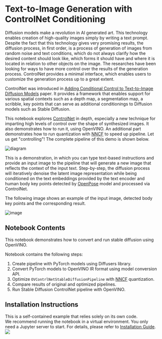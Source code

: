 # Text-to-Image Generation with ControlNet Conditioning

Diffusion models make a revolution in AI generated art. This technology enables creation of high-quality images simply by writing a text prompt. Despite the fact that this technology gives very promising results, the diffusion process, in first order, is a process of generation of images from random noise and text conditions, which do not always clarify how the desired content should look like, which forms it should have and where it is located in relation to other objects on the image. The researches have been looking for ways to have more control over the results of the generation process. ControlNet provides a minimal interface, which enables users to customize the generation process up to a great extent.

ControlNet was introduced in [Adding Conditional Control to Text-to-Image Diffusion Models](https://arxiv.org/abs/2302.05543) paper. It provides a framework that enables support for various spatial contexts such as a depth map, a segmentation map, a scribble, key points that can serve as additional conditionings to Diffusion models such as Stable Diffusion.

This notebook explores [ControlNet](https://github.com/lllyasviel/ControlNet) in depth, especially a new technique for imparting high levels of control over the shape of synthesized images. It also demonstrates how to run it, using OpenVINO. An additional part demonstrates how to run quantization with [NNCF](https://github.com/openvinotoolkit/nncf/) to speed up pipeline. Let us get "controlling"!
The complete pipeline of this demo is shown below.

![diagram](https://user-images.githubusercontent.com/29454499/224248986-eedf6492-dd7a-402b-b65d-36de952094ec.png)

This is a demonstration, in which you can type text-based instructions and provide an input image to the pipeline that will generate a new image that reflects the context of the input text.
Step-by-step, the diffusion process will iteratively denoise the latent image representation while being conditioned on the text embeddings provided by the text encoder and human body key points detected by [OpenPose](https://github.com/CMU-Perceptual-Computing-Lab/openpose) model and processed via ControlNet.

The following image shows an example of the input image, detected body key points and the corresponding result.

![image](https://user-images.githubusercontent.com/29454499/224541412-9d13443e-0e42-43f2-8210-aa31820c5b44.png)

## Notebook Contents

This notebook demonstrates how to convert and run stable diffusion using OpenVINO.

Notebook contains the following steps:
1. Create pipeline with PyTorch models using Diffusers library.
2. Convert PyTorch models to OpenVINO IR format using model conversion API.
3. Optimize `OVContrlNetStableDiffusionPipeline` with [NNCF](https://github.com/openvinotoolkit/nncf/) quantization.
4. Compare results of original and optimized pipelines.
5. Run Stable Diffusion ControlNet pipeline with OpenVINO.

## Installation Instructions

This is a self-contained example that relies solely on its own code.</br>
We recommend running the notebook in a virtual environment. You only need a Jupyter server to start.
For details, please refer to [Installation Guide](../../README.md).
<img referrerpolicy="no-referrer-when-downgrade" src="https://static.scarf.sh/a.png?x-pxid=5b5a4db0-7875-4bfb-bdbd-01698b5b1a77&file=notebooks/controlnet-stable-diffusion/README.md" />
